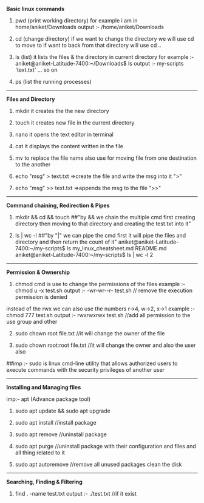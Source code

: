 **Basic linux commands**

1) pwd (print working directory) for example i am in home/aniket/Downloads
output :- /home/aniket/Downloads

2) cd (change directory) if we want to change the directory we will use cd <directory name> to move to <directory> if want to back from that directory will use cd ..

3) ls (list) it lists the files & the directory in current directory for example :- aniket@aniket-Latitude-7400:~/Downloads$ ls 
output :- my-scripts 'text.txt' ... so on

4) ps (list the running processes)

---

**Files and Directory**

1) mkdir <Directory name> it creates the the new directory 

2) touch <file name> it creates new file in the current directory 

3) nano <file name> it opens the text editor in terminal 

4) cat <file name > it displays the content written in the file 

5) mv <Oldfile name> <Newfile name> to replace the file name also use for moving file from one destination to the another 

6) echo "msg" > text.txt =>create the file and write the msg into it ">"

7) echo "msg" >> text.txt =>appends the msg to the file ">>"

---

**Command chaining, Redirection & Pipes**

1) mkdir <directory name> && cd <directory name> && touch <file name>  ##"by && we chain the multiple cmd first creating directory then moving to that directory and creating the test.txt into it"

2) ls | wc -l ##"by "|" we can pipe the cmd first it will pipe the files and directory and then return the count of it"
aniket@aniket-Latitude-7400:~/my-scripts$ ls
    my_linux_cheatsheet.md  README.md
aniket@aniket-Latitude-7400:~/my-scripts$ ls | wc -l
    2

---

**Permission & Ownership**

1) chmod cmd is use to change the permissions of the files 
example :- chmod u -x test.sh
output :- -wr-wr--r- test.sh // remove the execution permission is denied

instead of the rwx we can also use the numbers r->4, w->2, x->1
example :- chmod 777 test.sh
output :- rwxrwxrwx test.sh //add all permission to the use group and other 

2) sudo chown root file.txt //it will change the owner of the file 

3) sudo chown root:root file.txt //it will change the owner and also the user also 

##imp :- sudo is linux cmd-line utility that allows authorized users to execute commands with the security privileges of another user

---

**Installing and Managing files**

imp:- apt (Advance package tool)

1) sudo apt update && sudo apt upgrade

2) sudo apt install <package name> //install package

3) sudo apt remove <package name> //uninstall package

4) sudo apt purge <package name> //uninstall package with their configuration and files and all thing related to it 

5) sudo apt autoremove //remove all unused packages clean the disk

---

**Searching, Finding & Filtering**

1) find . -name test.txt
output :- ./test.txt //if it exist 
